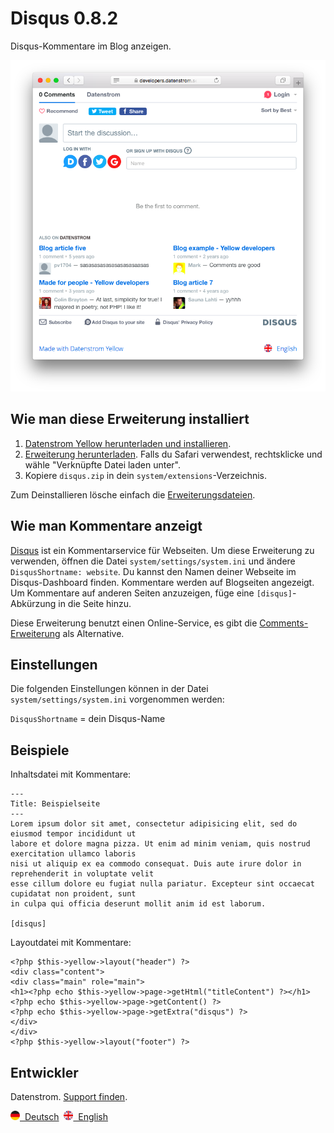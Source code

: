 Disqus 0.8.2
============
Disqus-Kommentare im Blog anzeigen.

<p align="center"><img src="disqus-screenshot.png?raw=true" alt="Bildschirmfoto"></p>

## Wie man diese Erweiterung installiert

1. [Datenstrom Yellow herunterladen und installieren](https://github.com/datenstrom/yellow/).
2. [Erweiterung herunterladen](https://github.com/datenstrom/yellow-extensions/raw/master/zip/disqus.zip). Falls du Safari verwendest, rechtsklicke und wähle "Verknüpfte Datei laden unter".
3. Kopiere `disqus.zip` in dein `system/extensions`-Verzeichnis.

Zum Deinstallieren lösche einfach die [Erweiterungsdateien](extension.ini).

## Wie man Kommentare anzeigt

[Disqus](https://disqus.com) ist ein Kommentarservice für Webseiten. Um diese Erweiterung zu verwenden, öffnen die Datei `system/settings/system.ini` und ändere `DisqusShortname: website`. Du kannst den Namen deiner Webseite im Disqus-Dashboard finden. Kommentare werden auf Blogseiten angezeigt. Um Kommentare auf anderen Seiten anzuzeigen, füge eine `[disqus]`-Abkürzung in die Seite hinzu.

Diese Erweiterung benutzt einen Online-Service, es gibt die [Comments-Erweiterung](https://github.com/GiovanniSalmeri/yellow-comments) als Alternative.

## Einstellungen

Die folgenden Einstellungen können in der Datei `system/settings/system.ini` vorgenommen werden:

`DisqusShortname` = dein Disqus-Name  

## Beispiele

Inhaltsdatei mit Kommentare:

    ---
    Title: Beispielseite
    ---
    Lorem ipsum dolor sit amet, consectetur adipisicing elit, sed do eiusmod tempor incididunt ut 
    labore et dolore magna pizza. Ut enim ad minim veniam, quis nostrud exercitation ullamco laboris 
    nisi ut aliquip ex ea commodo consequat. Duis aute irure dolor in reprehenderit in voluptate velit 
    esse cillum dolore eu fugiat nulla pariatur. Excepteur sint occaecat cupidatat non proident, sunt 
    in culpa qui officia deserunt mollit anim id est laborum.

    [disqus]

Layoutdatei mit Kommentare:

    <?php $this->yellow->layout("header") ?>
    <div class="content">
    <div class="main" role="main">
    <h1><?php echo $this->yellow->page->getHtml("titleContent") ?></h1>
    <?php echo $this->yellow->page->getContent() ?>
    <?php echo $this->yellow->page->getExtra("disqus") ?>
    </div>
    </div>
    <?php $this->yellow->layout("footer") ?>

## Entwickler

Datenstrom. [Support finden](https://extensions.datenstrom.se/de/help/).

<p>
<a href="README-de.md"><img src="https://raw.githubusercontent.com/datenstrom/yellow-extensions/master/features/help/language-de.png" width="15" height="15" alt="Deutsch">&nbsp; Deutsch</a>&nbsp;
<a href="README.md"><img src="https://raw.githubusercontent.com/datenstrom/yellow-extensions/master/features/help/language-en.png" width="15" height="15" alt="English">&nbsp; English</a>&nbsp;
</p>
